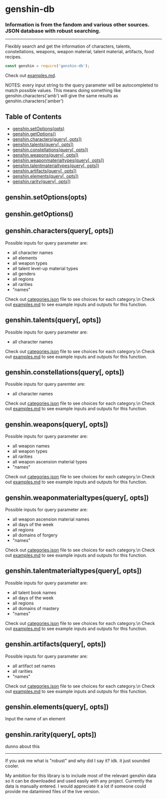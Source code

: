 # genshin-db

### Information is from the fandom and various other sources. JSON database with robust searching.

------------------------------------

Flexibly search and get the information of characters, talents, constellations, weapons, weapon material, talent material, artifacts, food recipes.

```js
const genshin = require('genshin-db');
```

Check out [examples.md](https://github.com/theBowja/genshin-db/blob/main/examples.md).

NOTES: every input string to the query parameter will be autocompleted to match possible values. This means doing something like genshin.characters('amb') will give the same results as genshin.characters('amber')

## Table of Contents

- [genshin.setOptions(opts)](#genshinsetoptionsopts)
- [genshin.getOptions()](#genshingetoptions)
- [genshin.characters(query[, opts])](#genshincharactersquery-opts)
- [genshin.talents(query[, opts])](#genshintalentsquery-opts)
- [genshin.constellations(query[, opts])](#genshinconstellationsquery-opts)
- [genshin.weapons(query[, opts])](#genshinweaponsquery-opts)
- [genshin.weaponmaterialtypes(query[, opts])](#genshinweaponmaterialtypesquery-opts)
- [genshin.talentmaterialtypes(query[, opts])](#genshintalentmaterialtypesquery-opts)
- [genshin.artifacts(query[, opts])](#genshinartifactsquery-opts)
- [genshin.elements(query[, opts])](#genshinelementsquery-opts)
- [genshin.rarity(query[, opts])](#genshinrarityquery-opts)

## genshin.setOptions(opts)

## genshin.getOptions()

## genshin.characters(query[, opts])

Possible inputs for query parameter are:

- all character names
- all elements
- all weapon types
- all talent level-up material types
- all genders
- all regions
- all rarities
- "names"

Check out [categories.json](https://github.com/theBowja/genshin-db/blob/main/src/english/categories.json) file to see choices for each category.\n
Check out [examples.md](https://github.com/theBowja/genshin-db/blob/main/examples.md#genshincharactersquery-opts) to see example inputs and outputs for this function.

## genshin.talents(query[, opts])

Possible inputs for query parameter are:

- all character names

Check out [categories.json](https://github.com/theBowja/genshin-db/blob/main/src/english/categories.json) file to see choices for each category.\n
Check out [examples.md](https://github.com/theBowja/genshin-db/blob/main/examples.md#genshintalentsquery-opts) to see example inputs and outputs for this function.

## genshin.constellations(query[, opts])

Possible inputs for query paremter are:

- all character names

Check out [categories.json](https://github.com/theBowja/genshin-db/blob/main/src/english/categories.json) file to see choices for each category.\n
Check out [examples.md](https://github.com/theBowja/genshin-db/blob/main/examples.md#genshinconstellationsquery-opts) to see example inputs and outputs for this function.

## genshin.weapons(query[, opts])

Possible inputs for query parameter are:

- all weapon names
- all weapon types
- all rarities
- all weapon ascension material types
- "names"

Check out [categories.json](https://github.com/theBowja/genshin-db/blob/main/src/english/categories.json) file to see choices for each category.\n
Check out [examples.md](https://github.com/theBowja/genshin-db/blob/main/examples.md#genshinweaponsquery-opts) to see example inputs and outputs for this function.

## genshin.weaponmaterialtypes(query[, opts])

Possible inputs for query parameter are:

- all weapon ascension material names
- all days of the week
- all regions
- all domains of forgery
- "names"

Check out [categories.json](https://github.com/theBowja/genshin-db/blob/main/src/english/categories.json) file to see choices for each category.\n
Check out [examples.md](https://github.com/theBowja/genshin-db/blob/main/examples.md#genshinweaponmaterialtypesquery-opts) to see example inputs and outputs for this function.

## genshin.talentmaterialtypes(query[, opts])

Possible inputs for query parameter are:

- all talent book names
- all days of the week
- all regions
- all domains of mastery
- "names"

Check out [categories.json](https://github.com/theBowja/genshin-db/blob/main/src/english/categories.json) file to see choices for each category.\n
Check out [examples.md](https://github.com/theBowja/genshin-db/blob/main/examples.md#genshintalentmaterialtypesquery-opts) to see example inputs and outputs for this function.


## genshin.artifacts(query[, opts])

Possible inputs for query parameter are:

- all artifact set names
- all rarities
- "names"

Check out [categories.json](https://github.com/theBowja/genshin-db/blob/main/src/english/categories.json) file to see choices for each category.\n
Check out [examples.md](https://github.com/theBowja/genshin-db/blob/main/examples.md#genshinartifactsquery-opts) to see example inputs and outputs for this function.

## genshin.elements(query[, opts])

Input the name of an element

## genshin.rarity(query[, opts])

dunno about this

---------------------------

If you ask me what is "robust" and why did I say it? idk. it just sounded cooler.

My ambition for this library is to include most of the relevant genshin data so it can be downloaded and used easily with any project. Currently the data is manually entered. I would appreciate it a lot if someone could provide me datamined files of the live version.